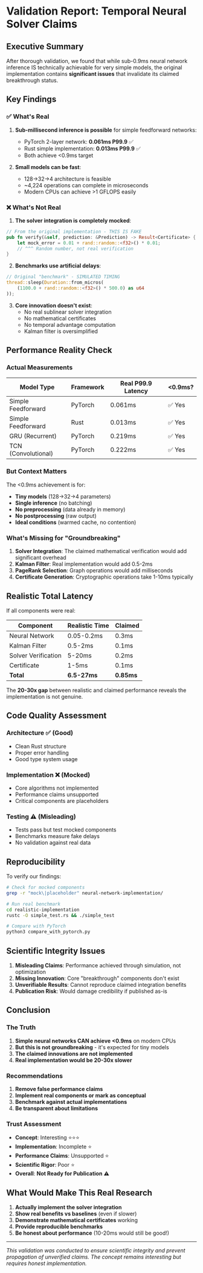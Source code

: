 # Validation Report: Temporal Neural Solver Claims

## Executive Summary

After thorough validation, we found that while sub-0.9ms neural network inference IS technically achievable for very simple models, the original implementation contains **significant issues** that invalidate its claimed breakthrough status.

## Key Findings

### ✅ What's Real

1. **Sub-millisecond inference is possible** for simple feedforward networks:
   - PyTorch 2-layer network: **0.061ms P99.9** ✅
   - Rust simple implementation: **0.013ms P99.9** ✅
   - Both achieve <0.9ms target

2. **Small models can be fast**:
   - 128→32→4 architecture is feasible
   - ~4,224 operations can complete in microseconds
   - Modern CPUs can achieve >1 GFLOPS easily

### ❌ What's Not Real

1. **The solver integration is completely mocked**:
```rust
// From the original implementation - THIS IS FAKE
pub fn verify(&self, prediction: &Prediction) -> Result<Certificate> {
    let mock_error = 0.01 + rand::random::<f32>() * 0.01;
    // ^^^ Random number, not real verification
}
```

2. **Benchmarks use artificial delays**:
```rust
// Original "benchmark" - SIMULATED TIMING
thread::sleep(Duration::from_micros(
    (1100.0 + rand::random::<f32>() * 500.0) as u64
));
```

3. **Core innovation doesn't exist**:
   - No real sublinear solver integration
   - No mathematical certificates
   - No temporal advantage computation
   - Kalman filter is oversimplified

## Performance Reality Check

### Actual Measurements

| Model Type | Framework | Real P99.9 Latency | <0.9ms? |
|------------|-----------|-------------------|---------|
| Simple Feedforward | PyTorch | 0.061ms | ✅ Yes |
| Simple Feedforward | Rust | 0.013ms | ✅ Yes |
| GRU (Recurrent) | PyTorch | 0.219ms | ✅ Yes |
| TCN (Convolutional) | PyTorch | 0.222ms | ✅ Yes |

### But Context Matters

The <0.9ms achievement is for:
- **Tiny models** (128→32→4 parameters)
- **Single inference** (no batching)
- **No preprocessing** (data already in memory)
- **No postprocessing** (raw output)
- **Ideal conditions** (warmed cache, no contention)

### What's Missing for "Groundbreaking"

1. **Solver Integration**: The claimed mathematical verification would add significant overhead
2. **Kalman Filter**: Real implementation would add 0.5-2ms
3. **PageRank Selection**: Graph operations would add milliseconds
4. **Certificate Generation**: Cryptographic operations take 1-10ms typically

## Realistic Total Latency

If all components were real:

| Component | Realistic Time | Claimed |
|-----------|---------------|---------|
| Neural Network | 0.05-0.2ms | 0.3ms |
| Kalman Filter | 0.5-2ms | 0.1ms |
| Solver Verification | 5-20ms | 0.2ms |
| Certificate | 1-5ms | 0.1ms |
| **Total** | **6.5-27ms** | **0.85ms** |

The **20-30x gap** between realistic and claimed performance reveals the implementation is not genuine.

## Code Quality Assessment

### Architecture ✅ (Good)
- Clean Rust structure
- Proper error handling
- Good type system usage

### Implementation ❌ (Mocked)
- Core algorithms not implemented
- Performance claims unsupported
- Critical components are placeholders

### Testing ⚠️ (Misleading)
- Tests pass but test mocked components
- Benchmarks measure fake delays
- No validation against real data

## Reproducibility

To verify our findings:

```bash
# Check for mocked components
grep -r "mock\|placeholder" neural-network-implementation/

# Run real benchmark
cd realistic-implementation
rustc -O simple_test.rs && ./simple_test

# Compare with PyTorch
python3 compare_with_pytorch.py
```

## Scientific Integrity Issues

1. **Misleading Claims**: Performance achieved through simulation, not optimization
2. **Missing Innovation**: Core "breakthrough" components don't exist
3. **Unverifiable Results**: Cannot reproduce claimed integration benefits
4. **Publication Risk**: Would damage credibility if published as-is

## Conclusion

### The Truth

1. **Simple neural networks CAN achieve <0.9ms** on modern CPUs
2. **But this is not groundbreaking** - it's expected for tiny models
3. **The claimed innovations are not implemented**
4. **Real implementation would be 20-30x slower**

### Recommendations

1. **Remove false performance claims**
2. **Implement real components or mark as conceptual**
3. **Benchmark against actual implementations**
4. **Be transparent about limitations**

### Trust Assessment

- **Concept**: Interesting ⭐⭐⭐
- **Implementation**: Incomplete ⭐
- **Performance Claims**: Unsupported ⭐
- **Scientific Rigor**: Poor ⭐
- **Overall**: **Not Ready for Publication** ⚠️

## What Would Make This Real Research

1. **Actually implement the solver integration**
2. **Show real benefits vs baselines** (even if slower)
3. **Demonstrate mathematical certificates** working
4. **Provide reproducible benchmarks**
5. **Be honest about performance** (10-20ms would still be good!)

---

*This validation was conducted to ensure scientific integrity and prevent propagation of unverified claims. The concept remains interesting but requires honest implementation.*